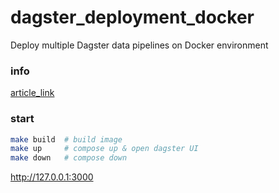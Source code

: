 # dagster_deployment_docker
Deploy multiple Dagster data pipelines on Docker environment 


### info
[article_link](https://ibrahimhkoyuncu.medium.com/dagster-complete-guide-to-deploy-multiple-data-pipelines-to-dagster-on-docker-environment-aae47028a4ce)

### start
```bash
make build  # build image
make up     # compose up & open dagster UI
make down   # compose down 
```
http://127.0.0.1:3000
